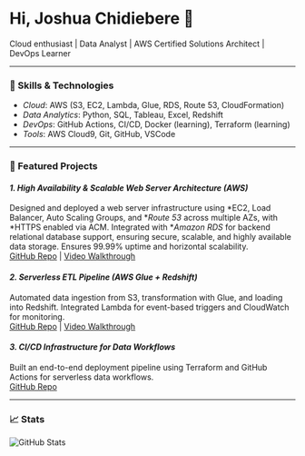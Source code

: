# Hi, Joshua Chidiebere 👋

Cloud enthusiast | Data Analyst | AWS Certified Solutions Architect | DevOps Learner

---

### 🔧 Skills & Technologies

- *Cloud*: AWS (S3, EC2, Lambda, Glue, RDS, Route 53, CloudFormation)
- *Data Analytics*: Python, SQL, Tableau, Excel, Redshift
- *DevOps*: GitHub Actions, CI/CD, Docker (learning), Terraform (learning)
- *Tools*: AWS Cloud9, Git, GitHub, VSCode

---

### 🚀 Featured Projects

#### *1. High Availability & Scalable Web Server Architecture (AWS)*
Designed and deployed a web server infrastructure using *EC2, Load Balancer, Auto Scaling Groups, and **Route 53* across multiple AZs, with *HTTPS enabled via ACM. Integrated with **Amazon RDS* for backend relational database support, ensuring secure, scalable, and highly available data storage. Ensures 99.99% uptime and horizontal scalability.  
[GitHub Repo](https://github.com/fuhehbevve/high-availability-scalable-web-server) | [Video Walkthrough](https://youtu.be/YOUR_VIDEO_ID)

#### *2. Serverless ETL Pipeline (AWS Glue + Redshift)*
Automated data ingestion from S3, transformation with Glue, and loading into Redshift. Integrated Lambda for event-based triggers and CloudWatch for monitoring.  
[GitHub Repo](https://github.com/fuhehbevve/etl-serverless) | [Video Walkthrough](https://youtu.be/YOUR_VIDEO_ID)

#### *3. CI/CD Infrastructure for Data Workflows*
Built an end-to-end deployment pipeline using Terraform and GitHub Actions for serverless data workflows.  
[GitHub Repo](https://github.com/fuhehbevve/ci-cd-data-iac)

---

### 📈 Stats

![GitHub Stats](https://github-readme-stats.vercel.app/api?username=fuhehbevve&show_icons=true&theme=radical)
